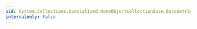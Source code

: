 ```yaml
---
uid: System.Collections.Specialized.NameObjectCollectionBase.BaseSet(System.Int32,System.Object)
internalonly: False
---
```

